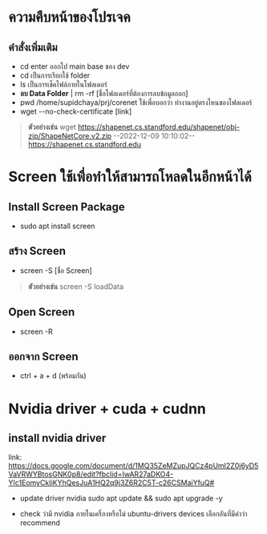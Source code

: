 # ความคืบหน้าของโปรเจค

## **คำสั่งเพิ่มเติม** 
* cd enter ออกไป main base ของ dev 
* cd เป็นการเรียกใช้ folder 
* ls เป็นการเช็คไฟล์ภายในโฟลเดอร์
* **ลบ Data Folder** 
 | rm -rf [ชื่อโฟลเดอร์ที่ต้องการลบข้อมูลออก]
* pwd /home/supidchaya/prj/corenet ใช้เพื่อบอกว่า ทำงานอยู่ตรงไหนของโฟลเดอร์
* wget --no-check-certificate [link] 
> **ตัวอย่างเช่น** 
wget https://shapenet.cs.standford.edu/shapenet/obj-zip/ShapeNetCore.v2.zip 
--2022-12-09 10:10:02-- https://shapenet.cs.standford.edu 

# Screen ใช้เพื่อทำให้สามารถโหลดในอีกหน้าได้
## Install Screen Package

* sudo apt install screen

## สร้าง Screen 
* screen -S [ชื่อ Screen]
> **ตัวอย่างเช่น** 
screen -S loadData

## Open Screen
* screen -R

## ออกจาก Screen
* ctrl + a + d (พร้อมกัน)

# Nvidia driver + cuda + cudnn
## install nvidia driver 
link: https://docs.google.com/document/d/1MQ35ZeMZupJQCz4pUmI2Z0j6yD5VaVRWYBtosGNK0p8/edit?fbclid=IwAR27aDKO4-YIc1EomyCkIiKYhQesJuA1HQ2q9j3Z6R2C5T-c26CSMaiYfuQ# 

* update driver nvidia 
sudo apt update && sudo apt upgrade -y 

* check ว่ามี nvidia ภายในเครื่องหรือไม่ 
ubuntu-drivers devices 
เลือกอันที่มีคำว่า recommend 



